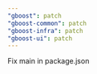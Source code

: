 ```yaml
---
"gboost": patch
"gboost-common": patch
"gboost-infra": patch
"gboost-ui": patch
---
```


Fix main in package.json
